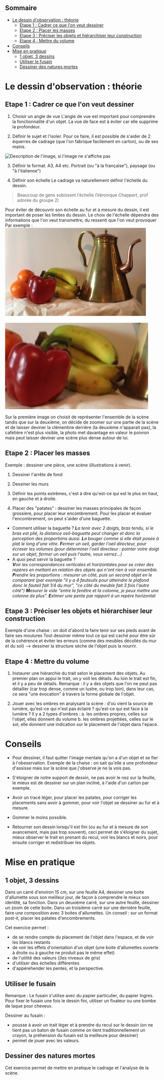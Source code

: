 <!-- TITLE: Dessin d'observation -->
<!-- SUBTITLE: Guide pour analyser une scène/des objets observés, et les dessiner  -->

## Sommaire
* [Le dessin d'observation : théorie](#theorie)
	* [Etape 1 : Cadrer ce que l'on veut dessiner](#etape-cadrer)
	* [Etape 2 : Placer les masses](#etape-placer-masses)
	* [Etape 3 : Préciser les objets et hiérarchiser leur construction](#etape-preciser-hierarchiser)
	* [Etape 4 : Mettre du volume](#etape-volume)
* [Conseils](#conseils)
* [Mise en pratique](#pratique)
	* [1 objet, 3 dessins](#1-objet-3-dessins)
	* [Utiliser le fusain](#fusain)
	* [Dessiner des natures mortes](#nature-morte)

<a name="theorie"/>

# Le dessin d'observation : théorie

<a name="etape-cadrer"/>

## Etape 1 : Cadrer ce que l'on veut dessiner 


1. Choisir un angle de vue 
L'angle de vue est important pour comprendre la fonctionnalité d'un objet. La vue de face est à éviter car elle supprime la profondeur. 

2. Définir le sujet et l'isoler. 
Pour ce faire, il est possible de s'aider de 2 équerres de cadrage (que l'on fabrique facilement en carton), ou de ses mains. 

![Description de l'image, si l'image ne s'affiche pas](https://consciencejoyeuse.files.wordpress.com/2017/11/cadrage-photographie.jpg  "Cadrer notre dessin à l'aide des mains")

3. Définir le format.
A3, A4 etc.
Portrait (ou "à la française"), paysage (ou "à l'italienne")

1. Définir son échelle
Le cadrage va naturellement définir l'échelle du dessin. 
> Beaucoup de gens subissent l'échelle (Véronique Chappert, prof adorée du groupe 2)

Pour éviter de découvrir son échelle au fur et à mesure du dessin, il est important de poser les limites du dessin. 
Le choix de l'échelle dépendra des informations que l'on veut transmettre, du ressenti que l'on veut provoquer 
Par exemple : 
![Exemple Echelle 1](/uploads/dessin-main-levee/exemple-echelle-1.png "Exemple Echelle 1") ![Exemple Echelle 2](/uploads/dessin-main-levee/exemple-echelle-2.png "Exemple Echelle 2")

Sur la première image on choisit de représenter l'ensemble de la scène tandis que sur la deuxième, on décide de zoomer sur une partie de la scène et de laisser deviner la clémentine derrière (la deuxième n'apparait pas), la cafetière n'est plus visible, la photo met davantage en valeur le poivron mais peut laisser deviner une scène plus dense autour de lui.   

<a name="etape-placer-masses"/>

## Etape 2 : Placer les masses

Exemple : dessiner une pièce, une scène (illustrations à venir). 

1. Dessiner l'arrête de fond

1. Dessiner les murs

1. Définir les points extrêmes, c'est à dire qu'est-ce qui est le plus en haut, en gauche et à droite. 

1. Placer des "patates" : dessiner les masses principales de façon grossière, pour placer leur encombrement. Pour les placer et évaluer l'encombrement, on peut s'aider d'une baguette. 

* Comment utiliser la baguette ? 
***L**a tenir avec 2 doigts, bras tendu, si le bras est plié, la distance oeil-baguette peut changer et donc la perception des proportions aussi. 
**L**a bouger comme si elle était posée à plat le long d'une vitre. 
**F**ermer un oeil, garder l'oeil directeur, pour écraser les volumes (pour déterminer l'oeil directeur : pointer votre doigt sur un objet, fermer un oeil puis l'autre, vous verrez...)*
* A quoi peut servir la baguette ?  
***V**oir les correspondances verticales et horizontales pour se créer des repères en mettant en relation des objets qui n'ont rien à voir ensemble. 
**P**rendre les proportions : mesurer un côté, puis un second objet en le comparant (par exemple "il y a 4 fauteuils pour atteindre le plafond donc le fauteil fait 1/4 du mur", "ce côté du meuble fait 3 fois l'autre côté")
**M**esurer le vide "entre la fenêtre et la colonne, je peux mettre une colonne de plus". 
**E**stimer une pente par rapport à un repère horizontal* 

<a name="etape-preciser-hierarchiser"/>

## Etape 3 : Préciser les objets et hiérarchiser leur construction

Exemple d'une chaise : on doit d'abord la faire tenir sur ses pieds avant de faire ses moulures
Tout dessiner même tout ce qui est caché pour être sûr de la cohérence et éviter les erreurs (comme des meubles décollés du mur et du sol) --> dessiner la structure sèche de l'objet puis la nourrir. 

<a name="etape-volume"/>

## Etape 4 : Mettre du volume
1. Instaurer une hiérarchie du trait selon le placement des objets. 
Au premier plan on appui le trait, on y voit les détails.
Au loin le trait est fin, et il y a peu de détails.
Remarque : il y a des objets que l'on ne peut pas détailler (car trop dense, comme un lustre, ou trop loin), dans leur cas, ce sera "une évocation" à travers la forme globale de l'objet.  

1. Jouer avec les ombres en analysant la scène :  d'où vient la source de lumière, qu'est-ce qui n'est pas éclairé ? qu'est-ce qui est face à la lumière ? 
Il y a 2 types d'ombres : 
a. les ombres propres, celles sur l'objet, elles donnent du volume 
b. les ombres projettées, celles sur le sol, elle donnent une indication sur le placement de l'objet dans l'epace.


<a name="conseils"/>

# Conseils
* Pour dessiner, il faut quitter l'image mentale qu'on a d'un objet et se fier à l'obeservation. Exemple de la chaise : on sait qu'elle a une profondeur d'assisse mais sur la scène que j'observe je ne la vois pas. 

* S'éloigner de notre support de dessin, ne pas avoir le nez sur la feuille, le mieux est de dessiner sur un plan incliné, à l'aide d'un carton par exemple. 

* Avoir un tracé léger, pour placer les patates, pour corriger les placements sans avoir à gommer, pour voir l'objet se dessiner au fur et à mesure.

* Gommer le moins possible. 

* Retourner son dessin lorsqu'il est fini  (ou au fur et à mesure de son avancement, mais pas trop souvent), ceci permet de s'éloigner du sujet, mieux observer le trait en prenant du recul, voir les blancs et noirs, pour ensuite corriger et redistribuer les objets. 

<a name="pratique"/>

# Mise en pratique

<a name="1-objet-3-dessins"/>

## 1 objet, 3 dessins
Dans un carré d'environ 15 cm, sur une feuille A4, dessiner une boite d'allumette sous son meilleur jour, de façon à comprendre le mieux son identité, sa fonction. 
Dans un deuxième carré, sur une autre feuille, dessiner un zoom de cette boite.
Dans un troisième carré sur une dernière feuille, faire une composition avec 3 boites d'allumettes. Un conseil : sur un format post-it, placer les patates d'encombrements. 

Cet exercice permet : 
* de se rendre compte du placement de l'objet dans l'espace, et de voir les blancs restants
* de voir les effets d'orientation d'un objet (une boite d'allumettes ouverte à droite ou à gauche ne produit pas le même effet)
* de l'utilité des valeurs ((les niveaux de gris)
* d'utiliser des échelles différentes 
* d'appérehender les pentes, et la perspective. 

<a name="fusain"/>

## Utiliser le fusain
Remarque : Le fusain s'utilise avec du papier particulier, du papier Ingres. Pour fixer le fusain une fois le dessin fini, utiliser un fixateur ou une bombe de laque pour cheveux. 

Dessiner au fusain : 
* pousse à avoir un trait léger et à prendre du recul sur le dessin (on ne tient pas un baton de fusain comme on tient traditionnellement un crayon, la préhension du fusain est la meilleure pour dessiner)
* permet de jouer avec les valeurs. 

<a name="nature-morte"/>

## Dessiner des natures mortes
Cet exercice permet de mettre en pratique le cadrage et l'analyse de la scène. 

